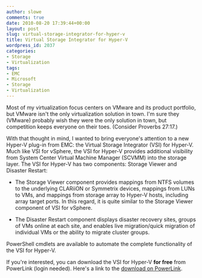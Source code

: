 ```yaml
---
author: slowe
comments: true
date: 2010-08-20 17:39:44+00:00
layout: post
slug: virtual-storage-integrator-for-hyper-v
title: Virtual Storage Integrator for Hyper-V
wordpress_id: 2037
categories:
- Storage
- Virtualization
tags:
- EMC
- Microsoft
- Storage
- Virtualization
---
```


Most of my virtualization focus centers on VMware and its product portfolio, but VMware isn't the only virtualization solution in town. I'm sure they (VMware) probably wish they were the only solution in town, but competition keeps everyone on their toes. (Consider Proverbs 27:17.)

With that thought in mind, I wanted to bring everyone's attention to a new Hyper-V plug-in from EMC: the Virtual Storage Integrator (VSI) for Hyper-V. Much like VSI for vSphere, the VSI for Hyper-V provides additional visibility from System Center Virtual Machine Manager (SCVMM) into the storage layer. The VSI for Hyper-V has two components: Storage Viewer and Disaster Restart:

* The Storage Viewer component provides mappings from NTFS volumes to the underlying CLARiiON or Symmetrix devices, mappings from LUNs to VMs, and mappings from storage array to Hyper-V hosts, including array target ports. In this regard, it is quite similar to the Storage Viewer component of VSI for vSphere.

* The Disaster Restart component displays disaster recovery sites, groups of VMs online at each site, and enables live migration/quick migration of individual VMs or the ability to migrate cluster groups.

PowerShell cmdlets are available to automate the complete functionality of the VSI for Hyper-V.

If you're interested, you can download the VSI for Hyper-V **for free** from PowerLink (login needed). Here's a link to the [download on PowerLink](http://bit.ly/d8wSLp).
